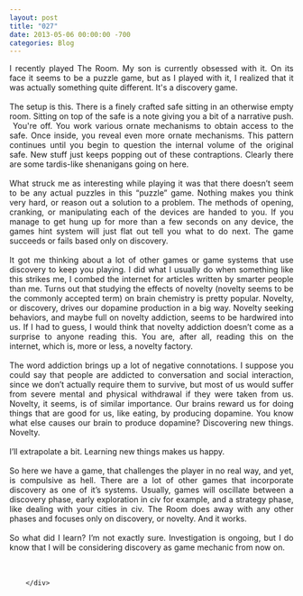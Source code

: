 ```yaml
---
layout: post
title: "027"
date: 2013-05-06 00:00:00 -700
categories: Blog
---
```


<div class="blog-content">
				<div class="paragraph" style="text-align:justify;">I recently played The Room. My son is currently obsessed with it. On its face it seems to be a puzzle game, but as I played with it, I realized that it was actually something quite different. It's a discovery game. <br style=""><span style=""></span><br style=""><span style=""></span>The setup is this. There is a finely crafted safe sitting in an otherwise empty room. Sitting on top of the safe is a note giving you a bit of a narrative push. &nbsp;You're off. You work various ornate mechanisms to obtain access to the safe. Once inside, you reveal even more ornate mechanisms. This pattern continues until you begin to question the internal volume of the original safe. New stuff just keeps popping out of these contraptions. Clearly there are some tardis-like shenanigans going on here.<br style=""><span style=""></span><br style=""><span style=""></span>What struck me as interesting while playing it was that there doesn&rsquo;t seem to be any actual puzzles in this &ldquo;puzzle&rdquo; game. Nothing makes you think very hard, or reason out a solution to a problem. The methods of opening, cranking, or manipulating each of the devices are handed to you. If you manage to get hung up for more than a few seconds on any device, the games hint system will just flat out tell you what to do next. The game succeeds or fails based only on discovery. <br style=""><span style=""></span><br style=""><span style=""></span>It got me thinking about a lot of other games or game systems that use discovery to keep you playing. I did what I usually do when something like this strikes me, I combed the internet for articles written by smarter people than me. Turns out that studying the effects of novelty (novelty seems to be the commonly accepted term) on brain chemistry is pretty popular. Novelty, or discovery, drives our dopamine production in a big way. Novelty seeking behaviors, and maybe full on novelty addiction, seems to be hardwired into us. If I had to guess, I would think that novelty addiction doesn&rsquo;t come as a surprise to anyone reading this. You are, after all, reading this on the internet, which is, more or less, a novelty factory. <br style=""><span style=""></span><br style=""><span style=""></span>The word addiction brings up a lot of negative connotations. I suppose you could say that people are addicted to conversation and social interaction, since we don&rsquo;t actually require them to survive, but most of us would suffer from severe mental and physical withdrawal if they were taken from us. Novelty, it seems, is of similar importance. Our brains reward us for doing things that are good for us, like eating, by producing dopamine. You know what else causes our brain to produce dopamine? Discovering new things. Novelty. <br style=""><span style=""></span><br style=""><span style=""></span>I&rsquo;ll extrapolate a bit. Learning new things makes us happy. <br style=""><span style=""></span><br style=""><span style=""></span>So here we have a game, that challenges the player in no real way, and yet, is compulsive as hell. There are a lot of other games that incorporate discovery as one of it&rsquo;s systems. Usually, games will oscillate between a discovery phase, early exploration in civ for example, and a strategy phase, like dealing with your cities in civ. The Room does away with any other phases and focuses only on discovery, or novelty. And it works. <br style=""><span style=""></span><br style=""><span style=""></span>So what did I learn? I&rsquo;m not exactly sure. Investigation is ongoing, but I do know that I will be considering discovery as game mechanic from now on. <br style=""><span style=""></span><br style=""><br style=""></div>

		</div>
        